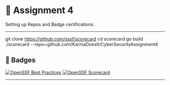 # 🌟 Assignment 4
Setting up Repos and Badge certifications. 

---
git clone https://github.com/ossf/scorecard
cd scorecard
go build
./scorecard --repo=github.com/KarmaDoesIt/CyberSecurityAssignment4


## 🏅 **Badges**
[![OpenSSF Best Practices](https://bestpractices.dev/projects/10313/badge)](https://www.bestpractices.dev/en/projects/10313)
[![OpenSSF Scorecard](https://api.scorecard.dev/projects/github.com/KarmaDoesIt/CyberSecurityAssignment4/badge)](https://scorecard.dev/viewer/?uri=github.com/KarmaDoesIt/CyberSecurityAssignment4)
  

---
